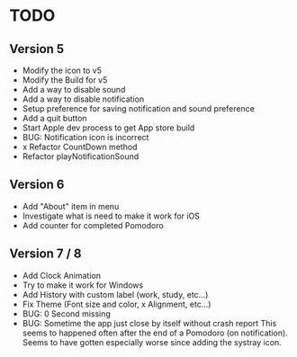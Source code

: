 # TODO

## Version 5
- Modify the icon to v5
- Modify the Build for v5
- Add a way to disable sound 
- Add a way to disable notification
- Setup preference for saving notification and sound preference
- Add a quit button
- Start Apple dev process to get App store build
- BUG: Notification icon is incorrect
- x Refactor CountDown method 
- Refactor playNotificationSound

## Version 6

- Add "About" item in menu
- Investigate what is need to make it work for iOS
- Add counter for completed Pomodoro

## Version 7 / 8

- Add Clock Animation
- Try to make it work for Windows
- Add History with custom label (work, study, etc...)
- Fix Theme (Font size and color, x Alignment, etc...)
- BUG: 0 Second missing
- BUG: Sometime the app just close by itself without crash report
			 This seems to happened often after the end of a Pomodoro (on notification). 
			 Seems to have gotten especially worse since adding the systray icon. 

